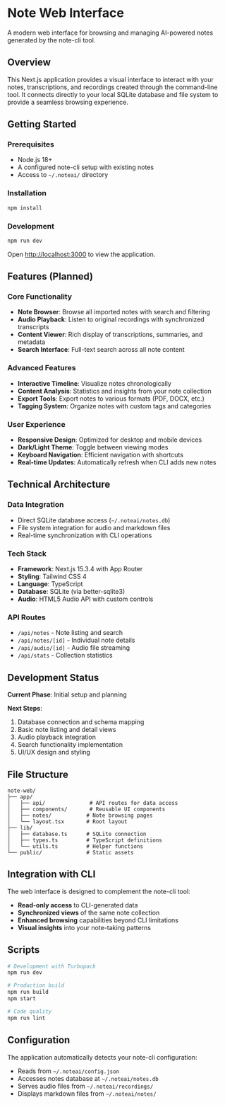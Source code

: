 # Note Web Interface

A modern web interface for browsing and managing AI-powered notes generated by the note-cli tool.

## Overview

This Next.js application provides a visual interface to interact with your notes, transcriptions, and recordings created through the command-line tool. It connects directly to your local SQLite database and file system to provide a seamless browsing experience.

## Getting Started

### Prerequisites
- Node.js 18+
- A configured note-cli setup with existing notes
- Access to `~/.noteai/` directory

### Installation
```bash
npm install
```

### Development
```bash
npm run dev
```

Open [http://localhost:3000](http://localhost:3000) to view the application.

## Features (Planned)

### Core Functionality
- **Note Browser**: Browse all imported notes with search and filtering
- **Audio Playback**: Listen to original recordings with synchronized transcripts
- **Content Viewer**: Rich display of transcriptions, summaries, and metadata
- **Search Interface**: Full-text search across all note content

### Advanced Features
- **Interactive Timeline**: Visualize notes chronologically
- **Content Analysis**: Statistics and insights from your note collection
- **Export Tools**: Export notes to various formats (PDF, DOCX, etc.)
- **Tagging System**: Organize notes with custom tags and categories

### User Experience
- **Responsive Design**: Optimized for desktop and mobile devices
- **Dark/Light Theme**: Toggle between viewing modes
- **Keyboard Navigation**: Efficient navigation with shortcuts
- **Real-time Updates**: Automatically refresh when CLI adds new notes

## Technical Architecture

### Data Integration
- Direct SQLite database access (`~/.noteai/notes.db`)
- File system integration for audio and markdown files
- Real-time synchronization with CLI operations

### Tech Stack
- **Framework**: Next.js 15.3.4 with App Router
- **Styling**: Tailwind CSS 4
- **Language**: TypeScript
- **Database**: SQLite (via better-sqlite3)
- **Audio**: HTML5 Audio API with custom controls

### API Routes
- `/api/notes` - Note listing and search
- `/api/notes/[id]` - Individual note details
- `/api/audio/[id]` - Audio file streaming
- `/api/stats` - Collection statistics

## Development Status

**Current Phase**: Initial setup and planning

**Next Steps**:
1. Database connection and schema mapping
2. Basic note listing and detail views
3. Audio playback integration
4. Search functionality implementation
5. UI/UX design and styling

## File Structure

```
note-web/
├── app/
│   ├── api/              # API routes for data access
│   ├── components/       # Reusable UI components
│   ├── notes/           # Note browsing pages
│   └── layout.tsx       # Root layout
├── lib/
│   ├── database.ts      # SQLite connection
│   ├── types.ts         # TypeScript definitions
│   └── utils.ts         # Helper functions
└── public/              # Static assets
```

## Integration with CLI

The web interface is designed to complement the note-cli tool:
- **Read-only access** to CLI-generated data
- **Synchronized views** of the same note collection
- **Enhanced browsing** capabilities beyond CLI limitations
- **Visual insights** into your note-taking patterns

## Scripts

```bash
# Development with Turbopack
npm run dev

# Production build
npm run build
npm start

# Code quality
npm run lint
```

## Configuration

The application automatically detects your note-cli configuration:
- Reads from `~/.noteai/config.json`
- Accesses notes database at `~/.noteai/notes.db`
- Serves audio files from `~/.noteai/recordings/`
- Displays markdown files from `~/.noteai/notes/`
